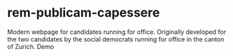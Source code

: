 # rem-publicam-capessere
 Modern webpage for candidates running for office. Originally developed for the two candidates by the social democrats running for office in the canton of Zurich. Demo
